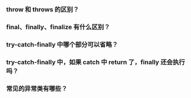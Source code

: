 ### throw 和 throws 的区别？

### final、finally、finalize 有什么区别？

### try-catch-finally 中哪个部分可以省略？

### try-catch-finally 中，如果 catch 中 return 了，finally 还会执行吗？

### 常见的异常类有哪些？